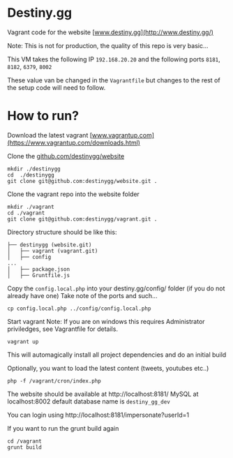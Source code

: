 # Destiny.gg
Vagrant code for the website [www.destiny.gg](http://www.destiny.gg/)

Note: This is not for production, the quality of this repo is very basic...

This VM takes the following IP `192.168.20.20` and the following ports `8181`, `8182`, `6379`, `8002`

These value van be changed in the `Vagrantfile` but changes to the rest of the setup code will need to follow.

# How to run?

Download the latest vagrant [www.vagrantup.com](https://www.vagrantup.com/downloads.html)

Clone the [github.com/destinygg/website](https://github.com/destinygg/website)

```shell
mkdir ./destinygg
cd  ./destinygg
git clone git@github.com:destinygg/website.git .
```

Clone the vagrant repo into the website folder

```shell
mkdir ./vagrant
cd ./vagrant
git clone git@github.com:destinygg/vagrant.git .
```

Directory structure should be like this:

```
├── destinygg (website.git)
│   ├── vagrant (vagrant.git)
│   ├── config
...
│   ├── package.json
│   ├── Gruntfile.js
```

Copy the `config.local.php` into your destiny.gg/config/ folder (if you do not already have one)
Take note of the ports and such...

```shell
cp config.local.php ../config/config.local.php
```

Start vagrant
Note: If you are on windows this requires Administrator priviledges, see Vagrantfile for details.

```shell
vagrant up
```
This will automagically install all project dependencies and do an initial build 

Optionally, you want to load the latest content (tweets, youtubes etc..)

```shell
php -f /vagrant/cron/index.php
```

The website should be available at http://localhost:8181/
MySQL at localhost:8002 default database name is `destiny_gg_dev`

You can login using http://localhost:8181/impersonate?userId=1

If you want to run the grunt build again 

```shell
cd /vagrant
grunt build
```
